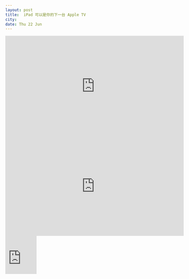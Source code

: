 ```yaml
---
layout: post
title:  iPad 可以是你的下一台 Apple TV
city:
date: Thu 22 Jun
---
```


<iframe width="560" height="315" src="https://www.youtube.com/embed/pkX1qDkfv0M?si=6yklCGadYXB9bx2W" title="YouTube video player" frameborder="0" allow="accelerometer; autoplay; clipboard-write; encrypted-media; gyroscope; picture-in-picture; web-share" allowfullscreen></iframe>

<iframe width="560" height="315" src="https://www.youtube.com/embed/MJz8mtImzdc?si=Zxv_Ls_mS-xdRUnL" title="YouTube video player" frameborder="0" allow="accelerometer; autoplay; clipboard-write; encrypted-media; gyroscope; picture-in-picture; web-share" allowfullscreen></iframe>

<iframe src="https://onedrive.live.com/embed?resid=503E9A98DFD476E6%2135308&authkey=!AFYZ2-IMWBfgimg" width="98" height="120" frameborder="0" scrolling="no"></iframe>
